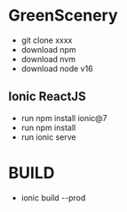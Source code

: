 # GreenScenery
- git clone xxxx
- download npm
- download nvm
- download node v16
## Ionic ReactJS

- run npm install ionic@7
- run npm install
- run ionic serve

# BUILD
- ionic build --prod
